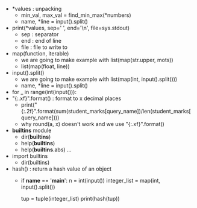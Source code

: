 - *values : unpacking
    - min_val, max_val = find_min_max(*numbers)
    - name, *line = input().split()
- print(*values, sep=' ', end='\n', file=sys.stdout)
    - sep : separator
    - end : end of line
    - file : file to write to
- map(function, iterable)
    - we are going to make example with list(map(str.upper, mots))
    - list(map(float, line))
- input().split()
    - we are going to make example with list(map(int, input().split()))
    - name, *line = input().split()
- for _ in range(int(input())):
- "{:.xf}".format() : format to x decimal places
    - print("{:.2f}".format(sum(student_marks[query_name])/len(student_marks[query_name])))
    - why round(a, x) doesn't work and we use "{:.xf}".format()
- __builtins__ module
    - dir(__builtins__)
    - help(__builtins__)
    - help(__builtins__.abs) ...
- import builtins
    - dir(builtins)
- hash() : return a hash value of an object
    - if __name__ == '__main__':
        n = int(input())
        integer_list = map(int, input().split())
        
        tup = tuple(integer_list)
        print(hash(tup)) 


